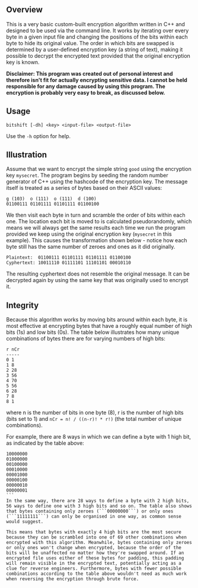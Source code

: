 ## Overview
This is a very basic custom-built encryption algorithm written in C++ and designed to be used via the command line. It works by iterating over every byte in a given input file and changing the positions of the bits within each byte to hide its original value. The order in which bits are swapped is determined by a user-defined encryption key (a string of text), making it possible to decrypt the encrypted text provided that the original encryption key is known.

**Disclaimer: This program was created out of personal interest and therefore isn't fit for actually encrypting sensitive data. I cannot be held responsible for any damage caused by using this program. The encryption is probably very easy to break, as discussed below.**

## Usage
```
bitshift [-dh] <key> <input-file> <output-file>
```
Use the ```-h``` option for help.

## Illustration
Assume that we want to encrypt the simple string ```good``` using the encryption key ```mysecret```. The program begins by seeding the random number generator of C++ using the hashcode of the encryption key. The message itself is treated as a series of bytes based on their ASCII values:
```
g (103)  o (111)  o (111)  d (100)
01100111 01101111 01101111 01100100
```
We then visit each byte in turn and scramble the order of bits within each one. The location each bit is moved to is calculated pseudorandomly, which means we will always get the same results each time we run the program provided we keep using the original encryption key (```mysecret``` in this example). This causes the transformation shown below - notice how each byte still has the same number of zeroes and ones as it did originally.
```
Plaintext:  01100111 01101111 01101111 01100100
Cyphertext: 10011110 01111101 11101101 00010110
```
The resulting cyphertext does not resemble the original message. It can be decrypted again by using the same key that was originally used to encrypt it.

## Integrity
Because this algorithm works by moving bits around within each byte, it is most effective at encrypting bytes that have a roughly equal number of high bits (1s) and low bits (0s). The table below illustrates how many unique combinations of bytes there are for varying numbers of high bits:

```
r nCr
-----
0 1
1 8
2 28
3 56
4 70
5 56
6 28
7 8
8 1
```
where n is the number of bits in one byte (8), r is the number of high bits (bits set to 1) and ```nCr = n! / ((n-r)! * r!)``` (the total number of unique combinations).

For example, there are 8 ways in which we can define a byte with 1 high bit, as indicated by the table above:
````
10000000
01000000
00100000
00010000
00001000
00000100
00000010
00000001
```
In the same way, there are 28 ways to define a byte with 2 high bits, 56 ways to define one with 3 high bits and so on. The table also shows that bytes containing only zeroes (```00000000```) or only ones (```11111111```) can only be organised in one way, as common sense would suggest.

This means that bytes with exactly 4 high bits are the most secure because they can be scrambled into one of 69 other combinations when encrypted with this algorithm. Meanwhile, bytes containing only zeroes or only ones won't change when encrypted, because the order of the bits will be unaffected no matter how they're swapped around. If an encrypted file uses either of these bytes for padding, this padding will remain visible in the encrypted text, potentially acting as a clue for reverse engineers. Furthermore, bytes with fewer possible combinations according to the table above wouldn't need as much work when reversing the encryption through brute force.
